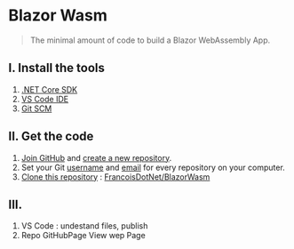 # Blazor Wasm
> The minimal amount of code to build a Blazor WebAssembly App.

## I. Install the tools
1. [.NET Core SDK](https://dotnet.microsoft.com/download)
2. [VS Code IDE](https://code.visualstudio.com/download)
3. [Git SCM](https://git-scm.com/downloads)

## II. Get the code
1. [Join GitHub](https://github.com/join) and [create a new repository](https://help.github.com/en/github/creating-cloning-and-archiving-repositories/creating-a-new-repository).
2. Set your Git [username](https://help.github.com/en/github/using-git/setting-your-username-in-git#setting-your-git-username-for-every-repository-on-your-computer) and [email](https://help.github.com/en/github/setting-up-and-managing-your-github-user-account/setting-your-commit-email-address#setting-your-email-address-for-every-repository-on-your-computer) for every repository on your computer.
3. [Clone this repository](https://help.github.com/en/github/creating-cloning-and-archiving-repositories/cloning-a-repository) : [FrancoisDotNet/BlazorWasm](https://github.com/FrancoisDotNet/BlazorWasm.git)

## III.


<ol>
<li>VS Code : undestand files, publish</li>
<li>Repo GitHubPage View wep Page</li>
</ol>
